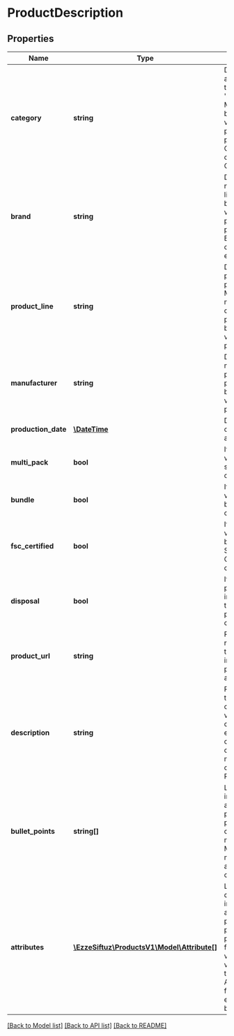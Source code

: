 # ProductDescription

## Properties
Name | Type | Description | Notes
------------ | ------------- | ------------- | -------------
**category** | **string** | Denotes the assortment type of the product, like &#x27;bag&#x27; or &#x27;shirt&#x27;. Mandatory. Must be identical for all variants of a product. Must be present in the Category service offered via Category endpoint | 
**brand** | **string** | Denotes the brand name of a product, like &#x27;Levis&#x27;. Must be identical for all variants of a product. Must be present in the Brand service offered via Brand endpoint. | 
**product_line** | **string** | Denotes the proper name of a product, like &#x27;501&#x27;. May contain a maximum of 50 characters. If provided, it must be identical for all variants of a product. | [optional] 
**manufacturer** | **string** | Denotes the manufacturer of a product. If provided, it must be identical for all variants of a product. | [optional] 
**production_date** | [**\DateTime**](\DateTime.md) | Denotes the date of manufacture of a product variant. | [optional] 
**multi_pack** | **bool** | If the product variant is part of a set: &#x27;true&#x27;; otherwise &#x27;false&#x27; | [optional] 
**bundle** | **bool** | If the product variant is part of a bundle: &#x27;true&#x27;; otherwise &#x27;false&#x27; | [optional] 
**fsc_certified** | **bool** | If the product variant is certified by the Forest Stewardship Council: &#x27;true&#x27;; otherwise &#x27;false&#x27; | [optional] 
**disposal** | **bool** | If true, otto.de will present information about the disposal of the product (or parts of it). | [optional] 
**product_url** | **string** | Refers to a representation of the product variant in a shop of the partner. Should be a valid URL. | [optional] 
**description** | **string** | Represents a textual description of a product variant. May contain HTML elements. May contain a minimum of 300 and a maximum of 2000 characters. Relevant for SEO. | [optional] 
**bullet_points** | **string[]** | Lists some key information about a product variant a partner can provide. At least one bullet point must be provided. May contain a minimum of 3 and a maximum of 60 characters. | [optional] 
**attributes** | [**\EzzeSiftuz\ProductsV1\Model\Attribute[]**](Attribute.md) | Lists all the descriptive information about a product variant a partner can provide. Must be provided in the form of a key values pair. Will be validated against the AttributeDefinitions from Category endpoint provided by Otto market. | [optional] 

[[Back to Model list]](../../README.md#documentation-for-models) [[Back to API list]](../../README.md#documentation-for-api-endpoints) [[Back to README]](../../README.md)

